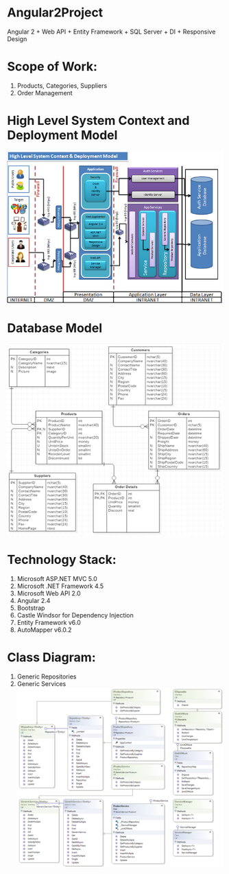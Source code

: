 # Angular2Project
Angular 2 + Web API + Entity Framework + SQL Server + DI + Responsive Design

# Scope of Work:
1. Products, Categories, Suppliers
2. Order Management

# High Level System Context and Deployment Model
![alt text](https://github.com/duvurih/Angular2Project/blob/master/OrderManagement/MultiProjectSample/Content/images/HighLevelContext.png)

# Database Model
![alt text](https://github.com/duvurih/Angular2Project/blob/master/OrderManagement/MultiProjectSample/Content/images/Database%20Model.png)

# Technology Stack:
1. Microsoft ASP.NET MVC 5.0
2. Microsoft .NET Framework 4.5
3. Microsoft Web API 2.0
4. Angular 2.4
5. Bootstrap
7. Castle Windsor for Dependency Injection
8. Entity Framework v6.0
9. AutoMapper v6.0.2

# Class Diagram:
1. Generic Repositories
2. Generic Services 
![alt text](https://github.com/duvurih/Angular2Project/blob/master/OrderManagement/MultiProjectSample/Content/images/ClassDiagram1.png)
